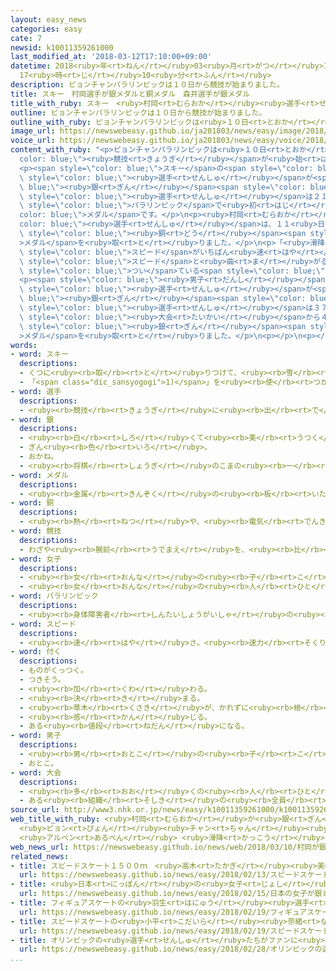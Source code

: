 ```yaml
---
layout: easy_news
categories: easy
cate: 7
newsid: k10011359261000
last_modified_at: '2018-03-12T17:10:00+09:00'
datetime: 2018<ruby>年<rt>ねん</rt></ruby>03<ruby>月<rt>がつ</rt></ruby>12<ruby>日<rt>にち</rt></ruby>
  17<ruby>時<rt>じ</rt></ruby>10<ruby>分<rt>ふん</rt></ruby>
description: ピョンチャンパラリンピックは１０日から競技が始まりました。
title: スキー　村岡選手が銀メダルと銅メダル　森井選手が銀メダル
title_with_ruby: スキー　<ruby>村岡<rt>むらおか</rt></ruby><ruby>選手<rt>せんしゅ</rt></ruby>が<ruby>銀<rt>ぎん</rt></ruby>メダルと<ruby>銅<rt>どう</rt></ruby>メダル　<ruby>森井<rt>もりい</rt></ruby><ruby>選手<rt>せんしゅ</rt></ruby>が<ruby>銀<rt>ぎん</rt></ruby>メダル
outline: ピョンチャンパラリンピックは１０日から競技が始まりました。
outline_with_ruby: ピョンチャンパラリンピックは<ruby>１０日<rt>とおか</rt></ruby>から<ruby>競技<rt>きょうぎ</rt></ruby>が<ruby>始<rt>はじ</rt></ruby>まりました。
image_url: https://newswebeasy.github.io/ja201803/news/easy/image/2018/03/12/k10011359261000.jpg
voice_url: https://newswebeasy.github.io/ja201803/news/easy/voice/2018/03/12/k10011359261000.mp3
content_with_ruby: "<p>ピョンチャンパラリンピックは<ruby>１０日<rt>とおか</rt></ruby>から<span style=\"\
  color: blue;\"><ruby>競技<rt>きょうぎ</rt></ruby></span>が<ruby>始<rt>はじ</rt></ruby>まりました。</p>\n\
  <p><span style=\"color: blue;\">スキー</span>の<span style=\"color: blue;\"><ruby>女子<rt>じょし</rt></ruby></span>の「<ruby>滑降<rt>かっこう</rt></ruby>」の<ruby>座<rt>すわ</rt></ruby>って<ruby>滑<rt>すべ</rt></ruby>るクラスで、<ruby>村岡桃佳<rt>むらおかももか</rt></ruby><span\
  \ style=\"color: blue;\"><ruby>選手<rt>せんしゅ</rt></ruby></span>が<span style=\"color:\
  \ blue;\"><ruby>銀<rt>ぎん</rt></ruby></span><span style=\"color: blue;\">メダル</span>を<ruby>取<rt>と</rt></ruby>りました。<ruby>村岡<rt>むらおか</rt></ruby><span\
  \ style=\"color: blue;\"><ruby>選手<rt>せんしゅ</rt></ruby></span>は２１<ruby>歳<rt>さい</rt></ruby>で、２<ruby>回<rt>かい</rt></ruby><ruby>目<rt>め</rt></ruby>の<span\
  \ style=\"color: blue;\">パラリンピック</span>で<ruby>初<rt>はじ</rt></ruby>めての<span style=\"\
  color: blue;\">メダル</span>です。</p>\n<p><ruby>村岡<rt>むらおか</rt></ruby><span style=\"\
  color: blue;\"><ruby>選手<rt>せんしゅ</rt></ruby></span>は、１１<ruby>日<rt>にち</rt></ruby>の「スーパー<ruby>大回転<rt>だいかいてん</rt></ruby>」でも<span\
  \ style=\"color: blue;\"><ruby>銅<rt>どう</rt></ruby></span><span style=\"color: blue;\"\
  >メダル</span>を<ruby>取<rt>と</rt></ruby>りました。</p>\n<p>「<ruby>滑降<rt>かっこう</rt></ruby>」は<span\
  \ style=\"color: blue;\">スピード</span>がいちばん<ruby>速<rt>はや</rt></ruby>くて、「スーパー<ruby>大回転<rt>だいかいてん</rt></ruby>」は<span\
  \ style=\"color: blue;\">スピード</span>と<ruby>曲<rt>ま</rt></ruby>がる<ruby>技術<rt>ぎじゅつ</rt></ruby>が<ruby>必要<rt>ひつよう</rt></ruby>です。<ruby>座<rt>すわ</rt></ruby>って<ruby>滑<rt>すべ</rt></ruby>るクラスでは、いすのような<ruby>物<rt>もの</rt></ruby>が<span\
  \ style=\"color: blue;\">つい</span>ている<span style=\"color: blue;\">スキー</span>を<ruby>使<rt>つか</rt></ruby>います。</p>\n\
  <p><span style=\"color: blue;\"><ruby>男子<rt>だんし</rt></ruby></span>の「<ruby>滑降<rt>かっこう</rt></ruby>」の<ruby>座<rt>すわ</rt></ruby>って<ruby>滑<rt>すべ</rt></ruby>るクラスでは、<ruby>森井大輝<rt>もりいたいき</rt></ruby><span\
  \ style=\"color: blue;\"><ruby>選手<rt>せんしゅ</rt></ruby></span>が<span style=\"color:\
  \ blue;\"><ruby>銀<rt>ぎん</rt></ruby></span><span style=\"color: blue;\">メダル</span>を<ruby>取<rt>と</rt></ruby>りました。<ruby>森井<rt>もりい</rt></ruby><span\
  \ style=\"color: blue;\"><ruby>選手<rt>せんしゅ</rt></ruby></span>は３７<ruby>歳<rt>さい</rt></ruby>で、２００６<ruby>年<rt>ねん</rt></ruby>の<span\
  \ style=\"color: blue;\"><ruby>大会<rt>たいかい</rt></ruby></span>から４<ruby>回<rt>かい</rt></ruby><ruby>続<rt>つづ</rt></ruby>けて<span\
  \ style=\"color: blue;\"><ruby>銀<rt>ぎん</rt></ruby></span><span style=\"color: blue;\"\
  >メダル</span>を<ruby>取<rt>と</rt></ruby>りました。</p>\n<p></p>\n<p></p>"
words:
- word: スキー
  descriptions:
  - くつに<ruby><rb>取</rb><rt>と</rt></ruby>りつけて、<ruby><rb>雪</rb><rt>ゆき</rt></ruby>の<ruby><rb>上</rb><rt>うえ</rt></ruby>をすべる<ruby><rb>細長</rb><rt>ほそなが</rt></ruby>い<ruby><rb>板</rb><rt>いた</rt></ruby>。
  - 「<span class="dic_sansyogogi">1)</span>」を<ruby><rb>使</rb><rt>つか</rt></ruby>って<ruby><rb>雪</rb><rt>ゆき</rt></ruby>の<ruby><rb>上</rb><rt>うえ</rt></ruby>をすべるスポーツ。
- word: 選手
  descriptions:
  - <ruby><rb>競技</rb><rt>きょうぎ</rt></ruby>に<ruby><rb>出</rb><rt>で</rt></ruby>るために<ruby><rb>選</rb><rt>えら</rt></ruby>ばれた<ruby><rb>人</rb><rt>ひと</rt></ruby>。
- word: 銀
  descriptions:
  - <ruby><rb>白</rb><rt>しろ</rt></ruby>くて<ruby><rb>美</rb><rt>うつく</rt></ruby>しいつやを<ruby><rb>持</rb><rt>も</rt></ruby>った<ruby><rb>金属</rb><rt>きんぞく</rt></ruby>。<ruby><rb>熱</rb><rt>ねつ</rt></ruby>や<ruby><rb>電気</rb><rt>でんき</rt></ruby>をよく<ruby><rb>伝</rb><rt>つた</rt></ruby>える。<ruby><rb>金</rb><rt>きん</rt></ruby>より<ruby><rb>軽</rb><rt>かる</rt></ruby>くてかたい。
  - ぎん<ruby><rb>色</rb><rt>いろ</rt></ruby>。
  - おかね。
  - <ruby><rb>将棋</rb><rt>しょうぎ</rt></ruby>のこまの<ruby><rb>一</rb><rt>ひと</rt></ruby>つ。
- word: メダル
  descriptions:
  - <ruby><rb>金属</rb><rt>きんぞく</rt></ruby>の<ruby><rb>板</rb><rt>いた</rt></ruby>に、<ruby><rb>絵</rb><rt>え</rt></ruby>や<ruby><rb>文字</rb><rt>もじ</rt></ruby>などをうきぼりにしたもの。<ruby><rb>記念品</rb><rt>きねんひん</rt></ruby>や<ruby><rb>賞品</rb><rt>しょうひん</rt></ruby>などにする。
- word: 銅
  descriptions:
  - <ruby><rb>熱</rb><rt>ねつ</rt></ruby>や、<ruby><rb>電気</rb><rt>でんき</rt></ruby>をよく<ruby><rb>伝</rb><rt>つた</rt></ruby>える、<ruby><rb>赤</rb><rt>あか</rt></ruby>っぽい<ruby><rb>金属</rb><rt>きんぞく</rt></ruby>。あかがね。
- word: 競技
  descriptions:
  - わざや<ruby><rb>腕前</rb><rt>うでまえ</rt></ruby>を、<ruby><rb>比</rb><rt>くら</rt></ruby>べ<ruby><rb>合</rb><rt>あ</rt></ruby>うこと。<ruby><rb>特</rb><rt>とく</rt></ruby>にスポーツで、<ruby><rb>勝</rb><rt>か</rt></ruby>ち<ruby><rb>負</rb><rt>ま</rt></ruby>けを<ruby><rb>争</rb><rt>あらそ</rt></ruby>うこと。
- word: 女子
  descriptions:
  - <ruby><rb>女</rb><rt>おんな</rt></ruby>の<ruby><rb>子</rb><rt>こ</rt></ruby>。
  - <ruby><rb>女</rb><rt>おんな</rt></ruby>の<ruby><rb>人</rb><rt>ひと</rt></ruby>。<ruby><rb>女性</rb><rt>じょせい</rt></ruby>。
- word: パラリンピック
  descriptions:
  - <ruby><rb>身体障害者</rb><rt>しんたいしょうがいしゃ</rt></ruby>の<ruby><rb>国際</rb><rt>こくさい</rt></ruby>スポーツ<ruby><rb>大会</rb><rt>たいかい</rt></ruby>。<ruby><rb>４年</rb><rt>よねん</rt></ruby>に<ruby><rb>１度</rb><rt>いちど</rt></ruby>、オリンピック<ruby><rb>開催地</rb><rt>かいさいち</rt></ruby>で<ruby><rb>行</rb><rt>おこな</rt></ruby>われる。
- word: スピード
  descriptions:
  - <ruby><rb>速</rb><rt>はや</rt></ruby>さ。<ruby><rb>速力</rb><rt>そくりょく</rt></ruby>。
- word: 付く
  descriptions:
  - ものがくっつく。
  - つきそう。
  - <ruby><rb>加</rb><rt>くわ</rt></ruby>わる。
  - <ruby><rb>決</rb><rt>き</rt></ruby>まる。
  - <ruby><rb>草木</rb><rt>くさき</rt></ruby>が、かれずに<ruby><rb>根</rb><rt>ね</rt></ruby>をおろす。
  - <ruby><rb>感</rb><rt>かん</rt></ruby>じる。
  - ある<ruby><rb>値段</rb><rt>ねだん</rt></ruby>になる。
- word: 男子
  descriptions:
  - <ruby><rb>男</rb><rt>おとこ</rt></ruby>の<ruby><rb>子</rb><rt>こ</rt></ruby>。
  - おとこ。
- word: 大会
  descriptions:
  - <ruby><rb>多</rb><rt>おお</rt></ruby>くの<ruby><rb>人</rb><rt>ひと</rt></ruby>が<ruby><rb>集</rb><rt>あつ</rt></ruby>まる<ruby><rb>会</rb><rt>かい</rt></ruby>。
  - ある<ruby><rb>組織</rb><rt>そしき</rt></ruby>の<ruby><rb>全員</rb><rt>ぜんいん</rt></ruby>が<ruby><rb>集</rb><rt>あつ</rt></ruby>まる<ruby><rb>会</rb><rt>かい</rt></ruby>。
source_url: http://www3.nhk.or.jp/news/easy/k10011359261000/k10011359261000.html
web_title_with_ruby: <ruby>村岡<rt>むらおか</rt></ruby>が<ruby>銀<rt>ぎん</rt></ruby><ruby>メダル<rt>めだる</rt></ruby>
  <ruby>ピョン<rt>ぴょん</rt></ruby><ruby>チャン<rt>ちゃん</rt></ruby><ruby>パラリンピック<rt>ぱらりんぴっく</rt></ruby>
  <ruby>アルペン<rt>あるぺん</rt></ruby> <ruby>滑降<rt>かっこう</rt></ruby>
web_news_url: https://newswebeasy.github.io/news/web/2018/03/10/村岡が銀メダル-ピョンチャンパラリンピック-アルペン-滑降
related_news:
- title: スピードスケート１５００ｍ　<ruby>高木<rt>たかぎ</rt></ruby><ruby>美帆<rt>みほ</rt></ruby><ruby>選手<rt>せんしゅ</rt></ruby>が<ruby>銀<rt>ぎん</rt></ruby>メダル
  url: https://newswebeasy.github.io/news/easy/2018/02/13/スピードスケート1500m-高木美帆選手が銀メダル
- title: <ruby>日本<rt>にっぽん</rt></ruby>の<ruby>女子<rt>じょし</rt></ruby>が<ruby>銀<rt>ぎん</rt></ruby>と<ruby>銅<rt>どう</rt></ruby>メダル　スピードスケート１０００m
  url: https://newswebeasy.github.io/news/easy/2018/02/15/日本の女子が銀と銅メダル-スピードスケート1000m
- title: フィギュアスケートの<ruby>羽生<rt>はにゅう</rt></ruby><ruby>選手<rt>せんしゅ</rt></ruby>が<ruby>金<rt>きん</rt></ruby>メダル　<ruby>宇野<rt>うの</rt></ruby><ruby>選手<rt>せんしゅ</rt></ruby>は<ruby>銀<rt>ぎん</rt></ruby>
  url: https://newswebeasy.github.io/news/easy/2018/02/19/フィギュアスケートの羽生選手が金メダル-宇野選手は銀
- title: スピードスケートの<ruby>小平<rt>こだいら</rt></ruby><ruby>奈緒<rt>なお</rt></ruby><ruby>選手<rt>せんしゅ</rt></ruby>が<ruby>金<rt>きん</rt></ruby>メダルを<ruby>取<rt>と</rt></ruby>る
  url: https://newswebeasy.github.io/news/easy/2018/02/19/スピードスケートの小平奈緒選手が金メダルを取る
- title: オリンピックの<ruby>選手<rt>せんしゅ</rt></ruby>たちがファンに<ruby>感謝<rt>かんしゃ</rt></ruby>の<ruby>気持<rt>きも</rt></ruby>ちを<ruby>伝<rt>つた</rt></ruby>える
  url: https://newswebeasy.github.io/news/easy/2018/02/28/オリンピックの選手たちがファンに感謝の気持ちを伝える
...
```

